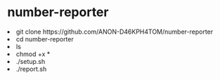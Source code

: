 # number-reporter

<li>git clone https://github.com/ANON-D46KPH4TOM/number-reporter</li>

<li>cd number-reporter</li>

<li>ls</li>

<li>chmod +x *</li>

<li>./setup.sh</li>

<li>./report.sh</li>
